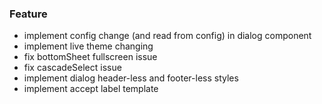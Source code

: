 ### Feature

- implement config change (and read from config) in dialog component
- implement live theme changing
- fix bottomSheet fullscreen issue
- fix cascadeSelect issue
- implement dialog header-less and footer-less styles
- implement accept label template
